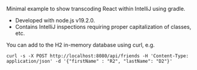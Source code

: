 Minimal example to show transcoding React within IntelliJ using gradle.

* Developed with node.js v19.2.0.
* Contains IntelliJ inspections requiring proper capitalization of classes, etc.

You can add to the H2 in-memory database using curl, e.g.

```
curl -s -X POST http://localhost:8080/api/friends -H 'Content-Type: application/json' -d '{"firstName" : "R2", "lastName": "D2"}'
```
